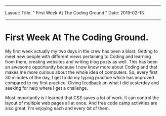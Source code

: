 ---
Layout: 
Title: " First Week At The Coding Ground."
 Date: 2019-02-13 
 
 ---
 # First Week At The Coding Ground.

My first week actually my two days in the crew has been a blast. Getting to meet new people with different views pertaining to Coding and learning from them, creating websites and writing blog posts as well. This has been an awesome opportunity because I now know more about Coding and that makes me more curious about the whole idea of computers. 
So, every first 30 minutes of the day, I get to do my typing practice which has improved compared to my first practice. Giving feedback on what I did yesterday and seeking for help where I get a challenge. 

 Most importantly is I learned that CSS saves a lot of work. It can control the layout of multiple web pages all at once. And free code camp activities are also great, I'm enjoying each and every bit of them. 